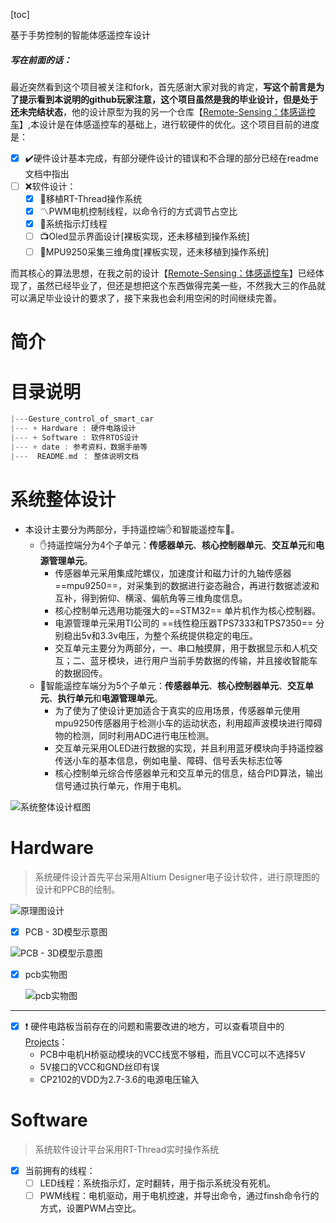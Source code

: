 [toc]

基于手势控制的智能体感遥控车设计

##### 写在前面的话：

最近突然看到这个项目被关注和fork，首先感谢大家对我的肯定，**写这个前言是为了提示看到本说明的github玩家注意，这个项目虽然是我的毕业设计，但是处于还未完结状态**，他的设计原型为我的另一个仓库【[Remote-Sensing：体感遥控车](https://github.com/Hyf338/Remote-Sensing)】,本设计是在体感遥控车的基础上，进行软硬件的优化。这个项目目前的进度是：

- [x] :heavy_check_mark:硬件设计基本完成，有部分硬件设计的错误和不合理的部分已经在readme文档中指出
- [ ] :x:软件设计：
  - [x]  :diamond_shape_with_a_dot_inside:移植RT-Thread操作系统
  - [x] :part_alternation_mark:PWM电机控制线程，以命令行的方式调节占空比
  - [x] :izakaya_lantern:系​​统指示灯线程
  - [ ] :tv:Oled显示界面设计[裸板实现，还未移植到操作系统]
  - [ ] :milky_way:MPU9250采集三维角度[裸板实现，还未移植到操作系统]

而其核心的算法思想，在我之前的设计【[Remote-Sensing：体感遥控车](https://github.com/Hyf338/Remote-Sensing)】已经体现了，虽然已经毕业了，但还是想把这个东西做得完美一些，不然我大三的作品就可以满足毕业设计的要求了，接下来我也会利用空闲的时间继续完善。

# 简介



# 目录说明

```c
|---Gesture_control_of_smart_car
|--- + Hardware : 硬件电路设计
|--- + Software : 软件RTOS设计
|--- + date : 参考资料，数据手册等
|---  README.md ： 整体说明文档

```



# 系统整体设计
- 本设计主要分为两部分，手持遥控端:raised_hand:和智能遥控车:car:。
    - :raised_hand:持遥控端分为4个子单元：**传感器单元**、**核心控制器单元**、**交互单元**和**电源管理单元**。
        - 传感器单元采用集成陀螺仪，加速度计和磁力计的九轴传感器==mpu9250==，对采集到的数据进行姿态融合，再进行数据滤波和互补，得到俯仰、横滚、偏航角等三维角度信息。
        - 核心控制单元选用功能强大的==STM32== 单片机作为核心控制器。
        - 电源管理单元采用TI公司的 ==线性稳压器TPS7333和TPS7350== 分别稳出5v和3.3v电压，为整个系统提供稳定的电压。
        - 交互单元主要分为两部分，一、串口触摸屏，用于数据显示和人机交互；二、蓝牙模块，进行用户当前手势数据的传输，并且接收智能车的数据回传。
    - :car:智能遥控车端分为5个子单元：**传感器单元**、**核心控制器单元**、**交互单元**、**执行单元**和**电源管理单元**。
        - 为了使为了使设计更加适合于真实的应用场景，传感器单元使用mpu9250传感器用于检测小车的运动状态，利用超声波模块进行障碍物的检测，同时利用ADC进行电压检测。
        - 交互单元采用OLED进行数据的实现，并且利用蓝牙模块向手持遥控器传送小车的基本信息，例如电量、障碍、信号丢失标志位等
        - 核心控制单元综合传感器单元和交互单元的信息，结合PID算法，输出信号通过执行单元，作用于电机。

![系统整体设计框图](https://hyifen.oss-cn-hangzhou.aliyuncs.com/img/遥感车系统功能框图.png)

# Hardware
>系统硬件设计首先平台采用Altium Designer电子设计软件，进行原理图的设计和PPCB的绘制。



![原理图设计](https://hyifen.oss-cn-hangzhou.aliyuncs.com/img/20200903230435.png)

- [x] PCB - 3D模型示意图

![PCB - 3D模型示意图](https://hyifen.oss-cn-hangzhou.aliyuncs.com/img/20200903230555.png)

- [x] pcb实物图

  ![pcb实物图](https://hyifen.oss-cn-hangzhou.aliyuncs.com/img/IMG_20200903_231727.jpg)

***

- [x] :exclamation:  硬件电路板当前存在的问题和需要改进的地方，可以查看项目中的[Projects](https://github.com/Hyf338/Gesture_control_of_smart_car/projects/1)：
  - PCB中电机H桥驱动模块的VCC线宽不够粗，而且VCC可以不选择5V
  - 5V接口的VCC和GND丝印有误
  - CP2102的VDD为2.7-3.6的电源电压输入

# Software

> 系统软件设计平台采用RT-Thread实时操作系统

- [x] 当前拥有的线程：
  - [ ] LED线程：系统指示灯，定时翻转，用于指示系统没有死机。
  - [ ] PWM线程：电机驱动，用于电机控速，并导出命令，通过finsh命令行的方式，设置PWM占空比。

